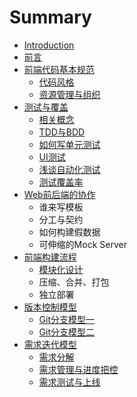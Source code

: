 # Summary

* [Introduction](intro.md)
* [前言](qian_yan.md)
* [前端代码基本规范](qian_duan_dai_ma_ji_ben_gui_fan.md)
   * [代码风格](dai_ma_feng_ge.md)
   * [资源管理与组织](zi_yuan_guan_li_yu_zu_zhi.md)
* [测试与覆盖](ce_shi_yu_fu_gai.md)
   * [相关概念](xiang_guan_gai_nian.md)
   * [TDD与BDD](tddyu_bdd.md)
   * [如何写单元测试](ru_he_xie_dan_yuan_ce_shi.md)
   * [UI测试](uice_shi.md)
   * [浅谈自动化测试](qian_tan_zi_dong_hua_ce_shi.md)
   * [测试覆盖率](ce_shi_fu_gai_lv.md)
* [Web前后端的协作](webqian_hou_duan_de_xie_zuo.md)
   * 谁来写模板
   * 分工与契约
   * 如何构建假数据
   * 可伸缩的Mock Server
* [前端构建流程](qian_duan_gou_jian_liu_cheng.md)
   * [模块化设计](mo_kuai_hua_she_ji.md)
   * 压缩、合并、打包
   * 独立部署
* [版本控制模型](ban_ben_kong_zhi_mo_xing.md)
   * [Git分支模型一](gitfen_zhi_mo_xing_yi.md)
   * [Git分支模型二](gitfen_zhi_mo_xing_er.md)
* [需求迭代模型](xu_qiu_die_dai_mo_xing.md)
   * [需求分解](xu_qiu_fen_jie.md)
   * [需求管理与进度把控](xu_qiu_guan_li_yu_jin_du_ba_kong.md)
   * [需求测试与上线](xu_qiu_ce_shi_yu_shang_xian.md)


